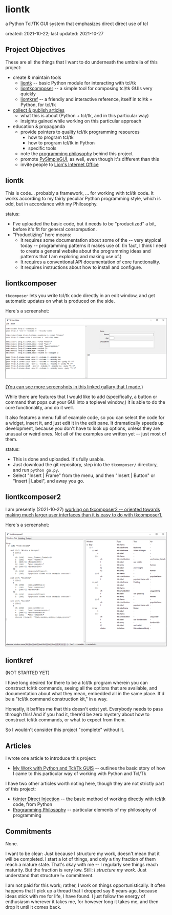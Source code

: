 # liontk
a Python Tcl/TK GUI system that emphasizes direct direct use of tcl

created: 2021-10-22; last updated: 2021-10-27

## <a name="objectives">Project Objectives</a>

These are all the things that I want to do underneath the umbrella of this project:
* create & maintain tools
	* [liontk](#liontk) -- basic Python module for interacting with tcl/tk
	* [liontkcomposer](#liontkcomposer) -- a simple tool for composing tcl/tk GUIs very quickly
	* [liontkref](#liontkref) -- a friendly and interactive reference, itself in tcl/tk + Python, for tcl/tk
* [collect & publish articles](#articles)
	* what this is about (Python + tcl/tk, and in this particular way)
	* insights gained while working on this particular approach
* education & propaganda
	* provide pointers to quality tcl/tk programming resources
		* how to program tcl/tk
		* how to program tcl/tk in Python
		* specific tools
	* note the [programming philosophy](https://github.com/LionKimbro/lions_internet_office/blob/main/2021/users/lion/entries/2021-09-06_programming-philosophy.md) behind this project
	* promote [PySimpleGUI](https://pysimplegui.readthedocs.io/en/latest/), as well, even though it's different than this
	* invite people to [Lion's Internet Office](https://github.com/LionKimbro/lions_internet_office)

## <a name="liontk">liontk</a>

This is code... probably a framework, ... for working with tcl/tk code.
It works according to my fairly peculiar Python programming style, which is odd, but in accordance with my Philosophy.

status:
* I've uploaded the basic code, but it needs to be "productized" a bit, before it's fit for general consompution.
* "Productizing" here means:
	* It requires some documentation about some of the -- very atypical today -- programming patterns it makes use of.  (In fact, I think I need to create a general website about the programming ideas and patterns that I am exploring and making use of.)
	* It requires a conventional API documentation of core functionality.
	* It requires instructions about how to install and configure.

## <a name="liontkcomposer">liontkcomposer</a>

`tkcomposer` lets you write tcl/tk code directly in an edit window, and get automatic updates on what is produced on the side.

Here's a screenshot:

![Simple tkcomposer Screenshot](img/2021-10-23_example-simple.png)

[(You can see more screenshots in this linked gallary that I made.)](articles/2021-10-23_tkcomposer-example-screenshots.md)

While there are features that I would like to add (specifically, a button or command that pops out your GUI into a toplevel window,) it is able to do the core functionality, and do it well.

It also features a menu full of example code, so you can select the code for a widget, insert it, and just edit it in the edit pane.  It dramatically speeds up development, because you don't have to look up options, unless they are unusual or weird ones.  Not all of the examples are written yet -- just most of them.

status:
* This is done and uploaded.  It's fully usable.
* Just download the git repository, step into the `tkcomposer/` directory, and run `python go.py`.
* Select "Insert | Frame" from the menu, and then "Insert | Button" or "Insert | Label", and away you go.

## <a name="liontkcomposer2">liontkcomposer2</a>

I am presently (2021-10-27) [working on tkcomposer2 -- oriented towards making much larger user interfaces than it is easy to do with tkcomposer1.](articles/2021-10-28_tkcomposer2-work.md)

Here's a screenshot:

![Screenshot of tkcomposer2](img/2021-10-27_tkcomposer2-example1.png)


## <a name="liontkref">liontkref</a>

(NOT STARTED YET)

I have long desired for there to be a tcl/tk program wherein you can construct tcl/tk commands, seeing all the options that are available, and documentation about what they mean, embedded all in the same place.  It'd be a "tcl/tk command construction kit," in a way.

Honestly, it baffles me that this doesn't exist yet.  Everybody needs to pass through this!  And if you had it, there'd be zero mystery about how to construct tcl/tk commands, or what to expect from them.

So I wouldn't consider this project "complete" without it.

## <a name="articles">Articles</a>

I wrote one article to introduce this project:
* [My Work with Python and Tcl/Tk GUIS](articles/2021-10-22_my-work-with-python-and-tcltk-guis.md) -- outlines the basic story of how I came to this particular way of working with Python and Tcl/Tk


I have two other articles worth noting here, though they are not strictly part of this project:
* [tkinter Direct Injection](https://github.com/LionKimbro/lions_internet_office/blob/main/2021/users/lion/entries/2021-09-18_tkinter-direct.md) -- the basic method of working directly with tcl/tk code, from Python
* [Programming Philosophy](https://github.com/LionKimbro/lions_internet_office/blob/main/2021/users/lion/entries/2021-09-06_programming-philosophy.md) -- particular elements of my philosophy of programming

## <a name="commitments">Commitments</a>

None.

I want to be clear:  Just because I structure my work, doesn't mean that it will be completed.  I start a lot of things, and only a tiny fraction of them reach a mature state.  That's okay with me -- I regularly see things reach maturity.  But the fraction is very low.  Still: *I structure my work*.  Just understand that structure != commitment.

I am not paid for this work; rather, I work on things opportunistically.  It often happens that I pick up a thread that I dropped say 8 years ago, because ideas stick with me for life, I have found.  I just follow the energy of enthusiasm wherever it takes me, for however long it takes me, and then drop it until it comes back.
